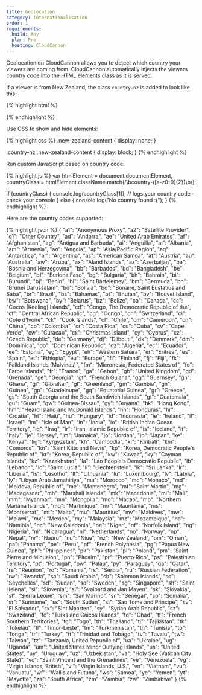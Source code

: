 ```yaml
---
title: Geolocation
category: Internationalisation
order: 1
requirements:
  build: Any
  plan: Pro
  hosting: CloudCannon
---
```


Geolocation on CloudCannon allows you to detect which country your viewers are coming from. CloudCannon automatically injects the viewers country code into the HTML elements class as it is served.

If a viewer is from New Zealand, the class `country-nz` is added to look like this:

{% highlight html %}
<html class="country-nz">
{% endhighlight %}

Use CSS to show and hide elements:

{% highlight css %}
.new-zealand-content {
  display: none;
}

.country-nz .new-zealand-content {
  display: block;
}
{% endhighlight %}

Run custom JavaScript based on country code:

{% highlight js %}
var htmlElement = document.documentElement,
  countryClass = htmlElement.className.match(/\bcountry\-([a-z0-9]{2})\b/);

if (countryClass) {
  console.log(countryClass[1]); // logs your country code - check your console
} else {
  console.log("No country found :(");
}
{% endhighlight %}

<script>
var htmlElement = document.documentElement,
  countryClass = htmlElement.className.match(/\bcountry\-([a-z0-9]{2})\b/);

if (countryClass) {
  console.log(countryClass[1]);
} else {
  console.log("No country found :(");
}
</script>

Here are the country codes supported:

{% highlight json %}
{
  "a1": "Anonymous Proxy",
  "a2": "Satellite Provider",
  "o1": "Other Country",
  "ad": "Andorra",
  "ae": "United Arab Emirates",
  "af": "Afghanistan",
  "ag": "Antigua and Barbuda",
  "ai": "Anguilla",
  "al": "Albania",
  "am": "Armenia",
  "ao": "Angola",
  "ap": "Asia/Pacific Region",
  "aq": "Antarctica",
  "ar": "Argentina",
  "as": "American Samoa",
  "at": "Austria",
  "au": "Australia",
  "aw": "Aruba",
  "ax": "Aland Islands",
  "az": "Azerbaijan",
  "ba": "Bosnia and Herzegovina",
  "bb": "Barbados",
  "bd": "Bangladesh",
  "be": "Belgium",
  "bf": "Burkina Faso",
  "bg": "Bulgaria",
  "bh": "Bahrain",
  "bi": "Burundi",
  "bj": "Benin",
  "bl": "Saint Bartelemey",
  "bm": "Bermuda",
  "bn": "Brunei Darussalam",
  "bo": "Bolivia",
  "bq": "Bonaire, Saint Eustatius and Saba",
  "br": "Brazil",
  "bs": "Bahamas",
  "bt": "Bhutan",
  "bv": "Bouvet Island",
  "bw": "Botswana",
  "by": "Belarus",
  "bz": "Belize",
  "ca": "Canada",
  "cc": "Cocos (Keeling) Islands",
  "cd": "Congo, The Democratic Republic of the",
  "cf": "Central African Republic",
  "cg": "Congo",
  "ch": "Switzerland",
  "ci": "Cote d'Ivoire",
  "ck": "Cook Islands",
  "cl": "Chile",
  "cm": "Cameroon",
  "cn": "China",
  "co": "Colombia",
  "cr": "Costa Rica",
  "cu": "Cuba",
  "cv": "Cape Verde",
  "cw": "Curacao",
  "cx": "Christmas Island",
  "cy": "Cyprus",
  "cz": "Czech Republic",
  "de": "Germany",
  "dj": "Djibouti",
  "dk": "Denmark",
  "dm": "Dominica",
  "do": "Dominican Republic",
  "dz": "Algeria",
  "ec": "Ecuador",
  "ee": "Estonia",
  "eg": "Egypt",
  "eh": "Western Sahara",
  "er": "Eritrea",
  "es": "Spain",
  "et": "Ethiopia",
  "eu": "Europe",
  "fi": "Finland",
  "fj": "Fiji",
  "fk": "Falkland Islands (Malvinas)",
  "fm": "Micronesia, Federated States of",
  "fo": "Faroe Islands",
  "fr": "France",
  "ga": "Gabon",
  "gb": "United Kingdom",
  "gd": "Grenada",
  "ge": "Georgia",
  "gf": "French Guiana",
  "gg": "Guernsey",
  "gh": "Ghana",
  "gi": "Gibraltar",
  "gl": "Greenland",
  "gm": "Gambia",
  "gn": "Guinea",
  "gp": "Guadeloupe",
  "gq": "Equatorial Guinea",
  "gr": "Greece",
  "gs": "South Georgia and the South Sandwich Islands",
  "gt": "Guatemala",
  "gu": "Guam",
  "gw": "Guinea-Bissau",
  "gy": "Guyana",
  "hk": "Hong Kong",
  "hm": "Heard Island and McDonald Islands",
  "hn": "Honduras",
  "hr": "Croatia",
  "ht": "Haiti",
  "hu": "Hungary",
  "id": "Indonesia",
  "ie": "Ireland",
  "il": "Israel",
  "im": "Isle of Man",
  "in": "India",
  "io": "British Indian Ocean Territory",
  "iq": "Iraq",
  "ir": "Iran, Islamic Republic of",
  "is": "Iceland",
  "it": "Italy",
  "je": "Jersey",
  "jm": "Jamaica",
  "jo": "Jordan",
  "jp": "Japan",
  "ke": "Kenya",
  "kg": "Kyrgyzstan",
  "kh": "Cambodia",
  "ki": "Kiribati",
  "km": "Comoros",
  "kn": "Saint Kitts and Nevis",
  "kp": "Korea, Democratic People's Republic of",
  "kr": "Korea, Republic of",
  "kw": "Kuwait",
  "ky": "Cayman Islands",
  "kz": "Kazakhstan",
  "la": "Lao People's Democratic Republic",
  "lb": "Lebanon",
  "lc": "Saint Lucia",
  "li": "Liechtenstein",
  "lk": "Sri Lanka",
  "lr": "Liberia",
  "ls": "Lesotho",
  "lt": "Lithuania",
  "lu": "Luxembourg",
  "lv": "Latvia",
  "ly": "Libyan Arab Jamahiriya",
  "ma": "Morocco",
  "mc": "Monaco",
  "md": "Moldova, Republic of",
  "me": "Montenegro",
  "mf": "Saint Martin",
  "mg": "Madagascar",
  "mh": "Marshall Islands",
  "mk": "Macedonia",
  "ml": "Mali",
  "mm": "Myanmar",
  "mn": "Mongolia",
  "mo": "Macao",
  "mp": "Northern Mariana Islands",
  "mq": "Martinique",
  "mr": "Mauritania",
  "ms": "Montserrat",
  "mt": "Malta",
  "mu": "Mauritius",
  "mv": "Maldives",
  "mw": "Malawi",
  "mx": "Mexico",
  "my": "Malaysia",
  "mz": "Mozambique",
  "na": "Namibia",
  "nc": "New Caledonia",
  "ne": "Niger",
  "nf": "Norfolk Island",
  "ng": "Nigeria",
  "ni": "Nicaragua",
  "nl": "Netherlands",
  "no": "Norway",
  "np": "Nepal",
  "nr": "Nauru",
  "nu": "Niue",
  "nz": "New Zealand",
  "om": "Oman",
  "pa": "Panama",
  "pe": "Peru",
  "pf": "French Polynesia",
  "pg": "Papua New Guinea",
  "ph": "Philippines",
  "pk": "Pakistan",
  "pl": "Poland",
  "pm": "Saint Pierre and Miquelon",
  "pn": "Pitcairn",
  "pr": "Puerto Rico",
  "ps": "Palestinian Territory",
  "pt": "Portugal",
  "pw": "Palau",
  "py": "Paraguay",
  "qa": "Qatar",
  "re": "Reunion",
  "ro": "Romania",
  "rs": "Serbia",
  "ru": "Russian Federation",
  "rw": "Rwanda",
  "sa": "Saudi Arabia",
  "sb": "Solomon Islands",
  "sc": "Seychelles",
  "sd": "Sudan",
  "se": "Sweden",
  "sg": "Singapore",
  "sh": "Saint Helena",
  "si": "Slovenia",
  "sj": "Svalbard and Jan Mayen",
  "sk": "Slovakia",
  "sl": "Sierra Leone",
  "sm": "San Marino",
  "sn": "Senegal",
  "so": "Somalia",
  "sr": "Suriname",
  "ss": "South Sudan",
  "st": "Sao Tome and Principe",
  "sv": "El Salvador",
  "sx": "Sint Maarten",
  "sy": "Syrian Arab Republic",
  "sz": "Swaziland",
  "tc": "Turks and Caicos Islands",
  "td": "Chad",
  "tf": "French Southern Territories",
  "tg": "Togo",
  "th": "Thailand",
  "tj": "Tajikistan",
  "tk": "Tokelau",
  "tl": "Timor-Leste",
  "tm": "Turkmenistan",
  "tn": "Tunisia",
  "to": "Tonga",
  "tr": "Turkey",
  "tt": "Trinidad and Tobago",
  "tv": "Tuvalu",
  "tw": "Taiwan",
  "tz": "Tanzania, United Republic of",
  "ua": "Ukraine",
  "ug": "Uganda",
  "um": "United States Minor Outlying Islands",
  "us": "United States",
  "uy": "Uruguay",
  "uz": "Uzbekistan",
  "va": "Holy See (Vatican City State)",
  "vc": "Saint Vincent and the Grenadines",
  "ve": "Venezuela",
  "vg": "Virgin Islands, British",
  "vi": "Virgin Islands, U.S.",
  "vn": "Vietnam",
  "vu": "Vanuatu",
  "wf": "Wallis and Futuna",
  "ws": "Samoa",
  "ye": "Yemen",
  "yt": "Mayotte",
  "za": "South Africa",
  "zm": "Zambia",
  "zw": "Zimbabwe"
}
{% endhighlight %}
